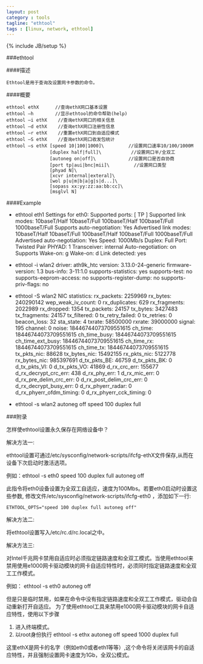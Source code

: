 ```yaml
---
layout: post
category : tools 
tagline: "ethtool"
tags : [linux, network, ethtool]
---
```

{% include JB/setup %}

###ethtool 

####描述

    Ethtool是用于查询及设置网卡参数的命令。

####概要

	ethtool ethX      //查询ethX网口基本设置
	ethtool –h        //显示ethtool的命令帮助(help)
	ethtool –i ethX    //查询ethX网口的相关信息 
	ethtool –d ethX    //查询ethX网口注册性信息
	ethtool –r ethX    //重置ethX网口到自适应模式
	ethtool –S ethX    //查询ethX网口收发包统计
	ethtool –s ethX [speed 10|100|1000]\         //设置网口速率10/100/1000M
					[duplex half|full]\           //设置网口半/全双工
					[autoneg on|off]\            //设置网口是否自协商
					[port tp|aui|bnc|mii]\         //设置网口类型
					[phyad N]\                 
					[xcvr internal|exteral]\
					[wol p|u|m|b|a|g|s|d...]\
					[sopass xx:yy:zz:aa:bb:cc]\
					[msglvl N]

####Example 

* ethtool eth1
	Settings for eth0:
	Supported ports: [ TP ]
	Supported link modes:   10baseT/Half 10baseT/Full 
		                   100baseT/Half 100baseT/Full 
		                   1000baseT/Full 
	Supports auto-negotiation: Yes
	Advertised link modes:  10baseT/Half 10baseT/Full 
		                   100baseT/Half 100baseT/Full 
		                   1000baseT/Full 
	Advertised auto-negotiation: Yes
	Speed: 1000Mb/s
	Duplex: Full
	Port: Twisted Pair
	PHYAD: 1
	Transceiver: internal
	Auto-negotiation: on
	Supports Wake-on: g
	Wake-on: d
	Link detected: yes

* ethtool -i wlan2
	driver: ath9k_htc
	version: 3.13.0-24-generic
	firmware-version: 1.3
	bus-info: 3-11:1.0
	supports-statistics: yes
	supports-test: no
	supports-eeprom-access: no
	supports-register-dump: no
	supports-priv-flags: no

* ethtool -S wlan2
	NIC statistics:
		 rx_packets: 2259969
		 rx_bytes: 240290142
		 wep_weak_iv_count: 0
		 rx_duplicates: 629
		 rx_fragments: 2022989
		 rx_dropped: 1354
		 tx_packets: 24157
		 tx_bytes: 3427483
		 tx_fragments: 24157
		 tx_filtered: 0
		 tx_retry_failed: 0
		 tx_retries: 0
		 beacon_loss: 32
		 sta_state: 4
		 txrate: 58500000
		 rxrate: 39000000
		 signal: 195
		 channel: 0
		 noise: 18446744073709551615
		 ch_time: 18446744073709551615
		 ch_time_busy: 18446744073709551615
		 ch_time_ext_busy: 18446744073709551615
		 ch_time_rx: 18446744073709551615
		 ch_time_tx: 18446744073709551615
		 tx_pkts_nic: 88628
		 tx_bytes_nic: 15492155
		 rx_pkts_nic: 5122778
		 rx_bytes_nic: 985397691
		 d_tx_pkts_BE: 46759
		 d_tx_pkts_BK: 0
		 d_tx_pkts_VI: 0
		 d_tx_pkts_VO: 41869
		 d_rx_crc_err: 155677
		 d_rx_decrypt_crc_err: 438
		 d_rx_phy_err: 1
		 d_rx_mic_err: 0
		 d_rx_pre_delim_crc_err: 0
		 d_rx_post_delim_crc_err: 0
		 d_rx_decrypt_busy_err: 0
		 d_rx_phyerr_radar: 0
		 d_rx_phyerr_ofdm_timing: 0
		 d_rx_phyerr_cck_timing: 0

* ethtool -s wlan2 autoneg off speed 100 duplex full

###附录

怎样使ethtool设置永久保存在网络设备中？
   
解决方法一:

ethtool设置可通过/etc/sysconfig/network-scripts/ifcfg-ethX文件保存,从而在设备下次启动时激活选项。 
    
例如：ethtool -s eth0 speed 100 duplex full autoneg off

此指令将eth0设备设置为全双工自适应，速度为100Mbs。若要eth0启动时设置这些参数, 修改文件/etc/sysconfig/network-scripts/ifcfg-eth0 ，添加如下一行: 
	
	ETHTOOL_OPTS="speed 100 duplex full autoneg off"

解决方法二:

将ethtool设置写入/etc/rc.d/rc.local之中。

解决方法三:

对Intel千兆网卡禁用自适应时必须指定链路速度和全双工模式。当使用ethtool来禁用使用e1000网卡驱动模块的网卡自适应特性时，必须同时指定链路速度和全双工工作模式。

例如： ethtool -s eth0 autoneg off

但是只是临时禁用，如果在命令中没有指定链路速度和全双工工作模式，驱动会自动重新打开自适应。 
为了使用ethtool工具来禁用e1000网卡驱动模块的网卡自适应特性，使用以下步骤 

1. 进入终端模式。 
2. 以root身份执行 ethtool -s ethx autoneg off speed 1000 duplex full

这里ethX是网卡的名字（例如eth0或者eth1等等）,这个命令将关闭该网卡的自适应特性，并且强制设置网卡速度为1Gb，全双公模式。


